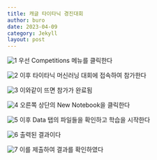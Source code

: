 ```yaml
---
title: 캐글 타이타닉 경진대회
author: buro
date: 2023-04-09
category: Jekyll
layout: post
---
```

![1](https://user-images.githubusercontent.com/130293496/230778695-1d388ee9-26a4-4f33-a8f6-f7ccebf52306.png)
우선 Competitions 메뉴를 클릭한다

![2](https://user-images.githubusercontent.com/130293496/230778707-67f57a19-fa27-43fe-a0b1-44947275ccb8.png)
이후 타이타닉 머신러닝 대회에 접속하여 참가한다

![3](https://user-images.githubusercontent.com/130293496/230778823-a83a0c85-d97b-4f1c-b7f6-7026f698bd0b.png)
이와같이 뜨면 참가가 완료됨

![4](https://user-images.githubusercontent.com/130293496/230778865-f16ac6de-471d-42f6-a4c3-da8fd60acb29.png)
오른쪽 상단의 New Notebook을 클릭한다

![5](https://user-images.githubusercontent.com/130293496/230778891-66517510-843f-4116-83c7-6970f324c708.png)
이후 Data 탭의 파일들을 확인하고 학습을 시작한다

![6](https://user-images.githubusercontent.com/130293496/230778902-f93d9045-4926-4e59-9113-c5127a6a0a71.png)
출력된 결과이다

![7](https://user-images.githubusercontent.com/130293496/230778935-48d66adb-3fc5-48ed-8266-38f6ab98f422.png)
이를 제출하여 결과를 확인하였다
